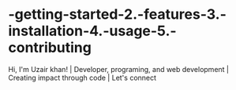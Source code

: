 # -getting-started-2.-features-3.-installation-4.-usage-5.-contributing
 Hi, I'm Uzair khan! | Developer, programing, and web development | Creating impact through code | Let's connect
